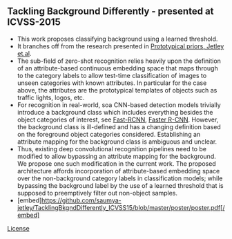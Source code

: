 ## Tackling Background Differently - presented at ICVSS-2015
- This work proposes classifying background using a learned threshold. 
- It branches off from the research presented in <a href=http://www.robots.ox.ac.uk/~tvg/publications/2015/bmvc_383_cr.pdf>Prototypical priors, Jetley et.al</a>. 
- The sub-field of zero-shot recognition relies heavily upon the definition of an attribute-based continuous embedding space that maps through to the category labels to allow test-time classification of images to unseen categories with known attributes. In particular for the case above, the attributes are the prototypical templates of objects such as traffic lights, logos, etc.
- For recognition in real-world, soa CNN-based detection models trivially introduce a background class which includes everything besides the object categories of interest, see <a href=https://arxiv.org/pdf/1504.08083.pdf>Fast-RCNN</a>, <a href=https://arxiv.org/abs/1506.01497>Faster R-CNN</a>. However, the background class is ill-defined and has a changing definition based on the foreground object categories considered. Establishing an attribute mapping for the background class is ambiguous and unclear.
- Thus, existing deep convolutional recognition pipelines need to be modified to allow bypassing an attribute mapping for the background. We propose one such modification in the current work. The proposed architecture affords incorporation of attribute-based embedding space over the non-background category labels in classification models; while bypassing the background label by the use of a learned threshold that is supposed to preemptively filter out non-object samples.
- [embed]https://github.com/saumya-jetley/TacklingBkgndDifferently_ICVSS15/blob/master/poster/poster.pdf[/embed]











<a href=https://github.com/saumya-jetley/TacklingBkgndDifferently_ICVSS15/blob/master/License>License</a>
